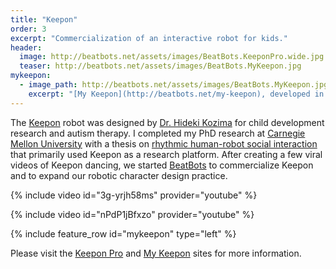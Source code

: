```yaml
---
title: "Keepon"
order: 3
excerpt: "Commercialization of an interactive robot for kids."
header:
  image: http://beatbots.net/assets/images/BeatBots.KeeponPro.wide.jpg
  teaser: http://beatbots.net/assets/images/BeatBots.MyKeepon.jpg
mykeepon:
  - image_path: http://beatbots.net/assets/images/BeatBots.MyKeepon.jpg
    excerpt: "[My Keepon](http://beatbots.net/my-keepon), developed in partnership with UK-based [Wow! Stuff](http://wowstuff.com), was a toy version of [Keepon Pro](http://beatots.net/keepon-pro). In its touch mode, it responds to pokes, pats, and tickles with a rich variety of emotional movements and sounds. In its dance mode, it hears the beat in music or clapping and dances in synchronized rhythm.  My Keepon is also hackable by connecting an Arduino: code is at [Github](http://github.com/BeatBots/MyKeepon), along with surgical instructions."
---
```


The [Keepon](http://beatbots.net/keepon-pro) robot was designed by [Dr. Hideki Kozima](http://www.ei.tohoku.ac.jp/xkozima/index-eng.html) for child development research and autism therapy. I completed my PhD research at [Carnegie Mellon University](http://ri.cmu.edu) with a thesis on [rhythmic human-robot social interaction](https://www.proquest.com/openview/4891551287a3aa725779cef8f8f9be15) that primarily used Keepon as a research platform. After creating a few viral videos of Keepon dancing, we started [BeatBots](http://beatbots.net) to commercialize Keepon and to expand our robotic character design practice.

{% include video id="3g-yrjh58ms" provider="youtube" %}

{% include video id="nPdP1jBfxzo" provider="youtube" %}

{% include feature_row id="mykeepon" type="left" %}

Please visit the [Keepon Pro](http://beatbots.net/keepon-pro) and [My Keepon](http://beatbots.net/my-keepon) sites for more information.

